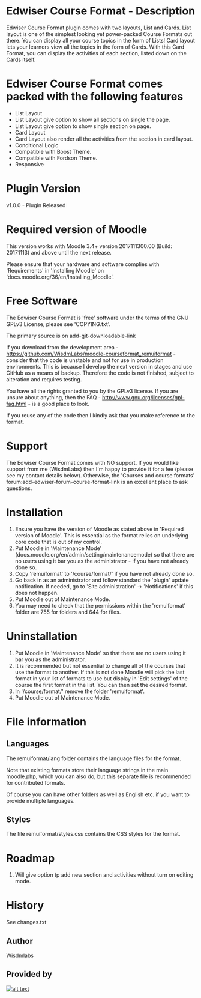 Edwiser Course Format - Description
===========================
Edwiser Course Format plugin comes with two layouts, List and Cards.
List layout is one of the simplest looking yet power-packed Course Formats out there. You can display all your course topics in the form of Lists!
Card layout lets your learners view all the topics in the form of Cards. With this Card Format, you can display the activities of each section, listed down on the Cards itself.

Edwiser Course Format comes packed with the following features
====================================================================
* List Layout
* List Layout give option to show all sections on single the page.
* List Layout give option to show single section on page.
* Card Layout
* Card Layout also render all the activities from the section in card layout.
* Conditional Logic
* Compatible with Boost Theme.
* Compatible with Fordson Theme.
* Responsive

Plugin Version
==============
v1.0.0 - Plugin Released

Required version of Moodle
==========================
This version works with Moodle 3.4+ version 2017111300.00 (Build: 20171113) and above until the next release.

Please ensure that your hardware and software complies with 'Requirements' in 'Installing Moodle' on
'docs.moodle.org/36/en/Installing_Moodle'.

Free Software
=============
The Edwiser Course Format is 'free' software under the terms of the GNU GPLv3 License, please see 'COPYING.txt'.

The primary source is on add-git-downloadable-link

If you download from the development area - https://github.com/WisdmLabs/moodle-courseformat_remuiformat - consider that
the code is unstable and not for use in production environments.  This is because I develop the next version in stages
and use GitHub as a means of backup.  Therefore the code is not finished, subject to alteration and requires testing.

You have all the rights granted to you by the GPLv3 license.  If you are unsure about anything, then the
FAQ - http://www.gnu.org/licenses/gpl-faq.html - is a good place to look.

If you reuse any of the code then I kindly ask that you make reference to the format.

Support
=======
The Edwiser Course Format comes with NO support.  If you would like support from me (WisdmLabs) then I'm happy to provide it
for a fee (please see my contact details below).  Otherwise, the 'Courses and course formats' forum:add-edwiser-forum-course-format-link is an excellent place to ask questions.

Installation
============
1. Ensure you have the version of Moodle as stated above in 'Required version of Moodle'.  This is essential as the
   format relies on underlying core code that is out of my control.
2. Put Moodle in 'Maintenance Mode' (docs.moodle.org/en/admin/setting/maintenancemode) so that there are no
   users using it bar you as the administrator - if you have not already done so.
3. Copy 'remuiformat' to '/course/format/' if you have not already done so.
4. Go back in as an administrator and follow standard the 'plugin' update notification.  If needed, go to
   'Site administration' -> 'Notifications' if this does not happen.
5. Put Moodle out of Maintenance Mode.
6. You may need to check that the permissions within the 'remuiformat' folder are 755 for folders and 644 for files.

Uninstallation
==============
1. Put Moodle in 'Maintenance Mode' so that there are no users using it bar you as the administrator.
2. It is recommended but not essential to change all of the courses that use the format to another.  If this is
   not done Moodle will pick the last format in your list of formats to use but display in 'Edit settings' of the
   course the first format in the list.  You can then set the desired format.
3. In '/course/format/' remove the folder 'remuiformat'.
4. Put Moodle out of Maintenance Mode.

File information
================

Languages
---------
The remuiformat/lang folder contains the language files for the format.

Note that existing formats store their language strings in the main
moodle.php, which you can also do, but this separate file is recommended
for contributed formats.

Of course you can have other folders as well as English etc. if you want to
provide multiple languages.

Styles
------
The file remuiformat/styles.css contains the CSS styles for the format.

Roadmap
=============
1. Will give option tp add new section and activities without turn on editing mode.

History
=======
See changes.txt

Author
------
Wisdmlabs

Provided by
-----------

[![alt text](https://git.wisdmlabs.net/edwiser/remuiformat/raw/dev/images/readme-img.png)](https://edwiser.org)
